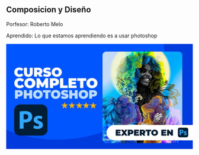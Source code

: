 ## Composicion y Diseño

Porfesor: Roberto Melo

Aprendido: Lo que estamos aprendiendo es a usar photoshop

![Photoshop](assests/photo.jpg)